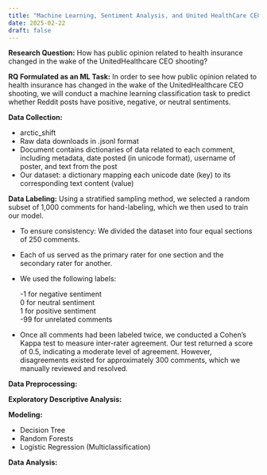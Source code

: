 ```yaml
---
title: "Machine Learning, Sentiment Analysis, and United HealthCare CEO Shooting"
date: 2025-02-22
draft: false
---
```


**Research Question:** How has public opinion related to health insurance changed in the wake of the UnitedHealthcare CEO shooting?

**RQ Formulated as an ML Task:** In order to see how public opinion related to health insurance has changed in the wake of the UnitedHealthcare CEO shooting, we will conduct a machine learning classification task to predict whether Reddit posts have positive, negative, or neutral sentiments.

**Data Collection:**
- arctic_shift
- Raw data downloads in .jsonl format
- Document contains dictionaries of data
related to each comment, including
metadata, date posted (in unicode
format), username of poster, and text
from the post
- Our dataset: a dictionary mapping each
unicode date (key) to its corresponding
text content (value)

**Data Labeling:**
Using a stratified sampling method, we selected a random subset of 1,000 comments for hand-labeling, which we then used to train our model.

- To ensure consistency: We divided the dataset into four equal sections of 250 comments.

- Each of us served as the primary rater for one section and the secondary rater for another.

- We used the following labels:

    -1 for negative sentiment  
    0 for neutral sentiment  
    1 for positive sentiment  
    -99 for unrelated comments

- Once all comments had been labeled twice, we conducted a Cohen’s Kappa test to measure inter-rater agreement. Our test returned a score of 0.5, indicating a moderate level of agreement. However, disagreements existed for approximately 300 comments, which we manually reviewed and resolved.

**Data Preprocessing:**



**Exploratory Descriptive Analysis:**

**Modeling:**
- Decision Tree
- Random Forests
- Logistic Regression (Multiclassification)

**Data Analysis:**